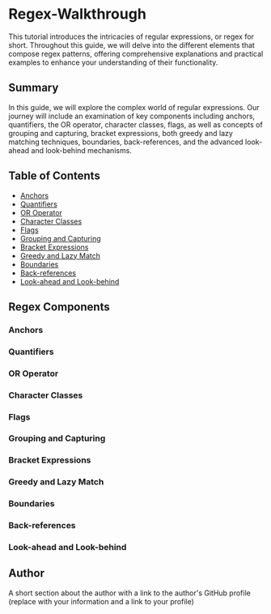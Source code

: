 # Regex-Walkthrough
This tutorial introduces the intricacies of regular expressions, or regex for short. Throughout this guide, we will delve into the different elements that compose regex patterns, offering comprehensive explanations and practical examples to enhance your understanding of their functionality.

## Summary

In this guide, we will explore the complex world of regular expressions. Our journey will include an examination of key components including anchors, quantifiers, the OR operator, character classes, flags, as well as concepts of grouping and capturing, bracket expressions, both greedy and lazy matching techniques, boundaries, back-references, and the advanced look-ahead and look-behind mechanisms.

## Table of Contents

- [Anchors](#anchors)
- [Quantifiers](#quantifiers)
- [OR Operator](#or-operator)
- [Character Classes](#character-classes)
- [Flags](#flags)
- [Grouping and Capturing](#grouping-and-capturing)
- [Bracket Expressions](#bracket-expressions)
- [Greedy and Lazy Match](#greedy-and-lazy-match)
- [Boundaries](#boundaries)
- [Back-references](#back-references)
- [Look-ahead and Look-behind](#look-ahead-and-look-behind)

## Regex Components

### Anchors

### Quantifiers

### OR Operator

### Character Classes

### Flags

### Grouping and Capturing

### Bracket Expressions

### Greedy and Lazy Match

### Boundaries

### Back-references

### Look-ahead and Look-behind

## Author

A short section about the author with a link to the author's GitHub profile (replace with your information and a link to your profile)



